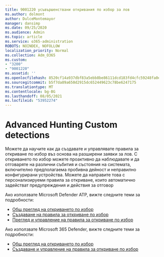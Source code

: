 ```yaml
---
title: 9001220 усъвършенствани откривания по избор за лов
ms.author: dolmont
author: DulceMontemayor
manager: dansimp
ms.date: 09/25/2020
ms.audience: Admin
ms.topic: article
ms.service: o365-administration
ROBOTS: NOINDEX, NOFOLLOW
localization_priority: Normal
ms.collection: Adm_O365
ms.custom:
- "3200"
- "9001220"
ms.assetid: ''
ms.openlocfilehash: 8520cf14a937dbf83a5ebb8be86111dcd183fd4cfc59248fa0ec3a1e2685714f
ms.sourcegitcommit: b5f7da89a650d2915dc652449623c78be6247175
ms.translationtype: MT
ms.contentlocale: bg-BG
ms.lasthandoff: 08/05/2021
ms.locfileid: "53952274"
---
```

# <a name="advanced-hunting-custom-detections"></a>Advanced Hunting Custom detections

Можете да научите как да създавате и управлявате правила за откриване по избор въз основа на разширени заявки за лов. С откриването по избор можете проактивно да наблюдавате и да отговаряте на различни събития и състояния на системата, включително предполагаема пробивна дейност и неправилно конфигурирани устройства. Можете да направите това с персонализируеми правила за откриване, които автоматично задействат предупреждения и действия за отговор
  
Ако използвате Microsoft Defender ATP, вижте следните теми за подробности: 
- [Общ преглед на откриването по избор](/windows/security/threat-protection/microsoft-defender-atp/overview-custom-detections)
- [Създаване на правила за откриване по избор](/windows/security/threat-protection/microsoft-defender-atp/custom-detection-rules)
- [Преглед и управление на правила за откриване по избор](/windows/security/threat-protection/microsoft-defender-atp/custom-detections-manage)

Ако използвате Microsoft 365 Defender, вижте следните теми за подробности: 
- [Общ преглед на откриването по избор](/microsoft-365/security/mtp/custom-detections-overview)
- [Създаване и управление на правила за откриване по избор](/microsoft-365/security/mtp/custom-detection-rules)
